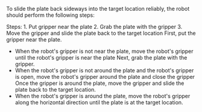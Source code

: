 To slide the plate back sideways into the target location reliably, the robot should perform the following steps:

Steps:  1. Put gripper near the plate 2. Grab the plate with the gripper  3. Move the gripper and slide the plate back to the target location
First, put the gripper near the plate.
- When the robot's gripper is not near the plate, move the robot's gripper until the robot's gripper is near the plate
Next, grab the plate with the gripper.
- When the robot's gripper is not around the plate and the robot's gripper is open, move the robot's gripper around the plate and close the gripper
Once the gripper is around the plate, move the gripper and slide the plate back to the target location.
- When the robot's gripper is around the plate, move the robot's gripper along the horizontal direction until the plate is at the target location.